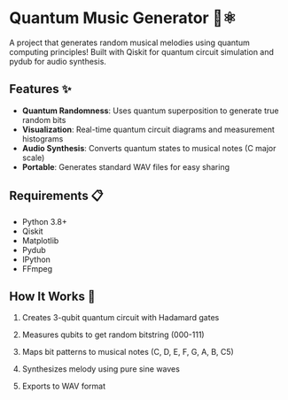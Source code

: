 # Quantum Music Generator 🎵⚛️

A project that generates random musical melodies using quantum computing principles! Built with Qiskit for quantum circuit simulation and pydub for audio synthesis.


## Features ✨
- **Quantum Randomness**: Uses quantum superposition to generate true random bits
- **Visualization**: Real-time quantum circuit diagrams and measurement histograms
- **Audio Synthesis**: Converts quantum states to musical notes (C major scale)
- **Portable**: Generates standard WAV files for easy sharing

## Requirements 📋
- Python 3.8+
- Qiskit
- Matplotlib
- Pydub
- IPython
- FFmpeg

## How It Works 🔮
1. Creates 3-qubit quantum circuit with Hadamard gates

2. Measures qubits to get random bitstring (000-111)

3. Maps bit patterns to musical notes (C, D, E, F, G, A, B, C5)

4. Synthesizes melody using pure sine waves

5. Exports to WAV format


